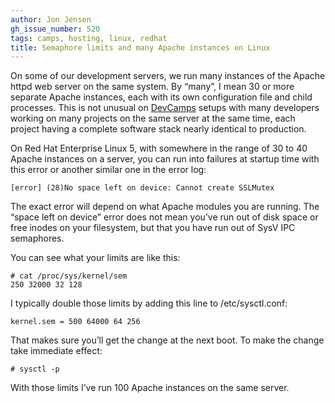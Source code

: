 ```yaml
---
author: Jon Jensen
gh_issue_number: 520
tags: camps, hosting, linux, redhat
title: Semaphore limits and many Apache instances on Linux
---
```




On some of our development servers, we run many instances of the Apache httpd web server on the same system. By “many”, I mean 30 or more separate Apache instances, each with its own configuration file and child processes. This is not unusual on [DevCamps](http://www.devcamps.org/) setups with many developers working on many projects on the same server at the same time, each project having a complete software stack nearly identical to production.

On Red Hat Enterprise Linux 5, with somewhere in the range of 30 to 40 Apache instances on a server, you can run into failures at startup time with this error or another similar one in the error log:

```nohighlight
[error] (28)No space left on device: Cannot create SSLMutex
```

The exact error will depend on what Apache modules you are running. The “space left on device” error does not mean you’ve run out of disk space or free inodes on your filesystem, but that you have run out of SysV IPC semaphores.

You can see what your limits are like this:

```nohighlight
# cat /proc/sys/kernel/sem
250 32000 32 128
```

I typically double those limits by adding this line to /etc/sysctl.conf:

```nohighlight
kernel.sem = 500 64000 64 256
```

That makes sure you’ll get the change at the next boot. To make the change take immediate effect:

```nohighlight
# sysctl -p
```

With those limits I’ve run 100 Apache instances on the same server.


